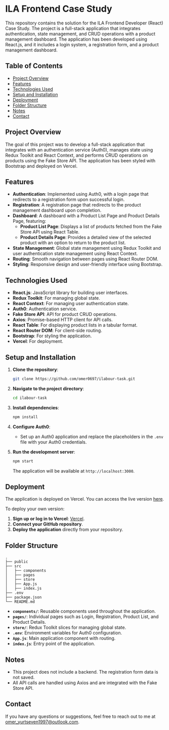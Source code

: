 
# ILA Frontend Case Study

This repository contains the solution for the ILA Frontend Developer (React) Case Study. The project is a full-stack application that integrates authentication, state management, and CRUD operations with a product management dashboard. The application has been developed using React.js, and it includes a login system, a registration form, and a product management dashboard.

## Table of Contents

- [Project Overview](#project-overview)
- [Features](#features)
- [Technologies Used](#technologies-used)
- [Setup and Installation](#setup-and-installation)
- [Deployment](#deployment)
- [Folder Structure](#folder-structure)
- [Notes](#notes)
- [Contact](#contact)

## Project Overview

The goal of this project was to develop a full-stack application that integrates with an authentication service (Auth0), manages state using Redux Toolkit and React Context, and performs CRUD operations on products using the Fake Store API. The application has been styled with Bootstrap and deployed on Vercel.

## Features

- **Authentication**: Implemented using Auth0, with a login page that redirects to a registration form upon successful login.
- **Registration**: A registration page that redirects to the product management dashboard upon completion.
- **Dashboard**: A dashboard with a Product List Page and Product Details Page, featuring:
  - **Product List Page**: Displays a list of products fetched from the Fake Store API using React Table.
  - **Product Details Page**: Provides a detailed view of the selected product with an option to return to the product list.
- **State Management**: Global state management using Redux Toolkit and user authentication state management using React Context.
- **Routing**: Smooth navigation between pages using React Router DOM.
- **Styling**: Responsive design and user-friendly interface using Bootstrap.

## Technologies Used

- **React.js**: JavaScript library for building user interfaces.
- **Redux Toolkit**: For managing global state.
- **React Context**: For managing user authentication state.
- **Auth0**: Authentication service.
- **Fake Store API**: API for product CRUD operations.
- **Axios**: Promise-based HTTP client for API calls.
- **React Table**: For displaying product lists in a tabular format.
- **React Router DOM**: For client-side routing.
- **Bootstrap**: For styling the application.
- **Vercel**: For deployment.

## Setup and Installation

1. **Clone the repository**:
   ```bash
   git clone https://github.com/omer0697/ilabour-task.git
   ```
2. **Navigate to the project directory**:
   ```bash
   cd ilabour-task
   ```
3. **Install dependencies**:
   ```bash
   npm install
   ```
4. **Configure Auth0**:
   - Set up an Auth0 application and replace the placeholders in the `.env` file with your Auth0 credentials.

5. **Run the development server**:
   ```bash
   npm start
   ```
   The application will be available at `http://localhost:3000`.

## Deployment

The application is deployed on Vercel. You can access the live version [here](https://your-vercel-link.vercel.app).

To deploy your own version:

1. **Sign up or log in to Vercel**: [Vercel](https://vercel.com/).
2. **Connect your GitHub repository**.
3. **Deploy the application** directly from your repository.

## Folder Structure

```plaintext
.
├── public
├── src
│   ├── components
│   ├── pages
│   ├── store
│   ├── App.js
│   ├── index.js
├── .env
├── package.json
└── README.md
```

- **`components/`**: Reusable components used throughout the application.
- **`pages/`**: Individual pages such as Login, Registration, Product List, and Product Details.
- **`store/`**: Redux Toolkit slices for managing global state.
- **`.env`**: Environment variables for Auth0 configuration.
- **`App.js`**: Main application component with routing.
- **`index.js`**: Entry point of the application.

## Notes

- This project does not include a backend. The registration form data is not saved.
- All API calls are handled using Axios and are integrated with the Fake Store API.

## Contact

If you have any questions or suggestions, feel free to reach out to me at [omer_yurtseven1997@outlook.com](mailto:omer_yurtseven1997@outlook.com).
